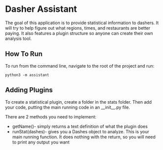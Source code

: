 Dasher Assistant
================

The goal of this application is to provide statistical information to dashers.
It will try to help figure out what regions, times, and restaurants are better paying.
It also features a plugin structure so anyone can create their own analysis tool.

How To Run
----------

To run from the command line, navigate to the root of the project and run:

    python3 -m assistant
    
Adding Plugins
--------------

To create a statistical plugin, create a folder in the stats folder.
Then add your code, putting the main running code in an \_\_init\_\_.py file.

There are 2 methods you need to implement:
 * getName()- simply returns a text definition of what the plugin does
 * runStat(dashes)- gives you a Dashes object to analyze.
 This is your main running function.
 It does nothing with the return, so you will need to print any output you want